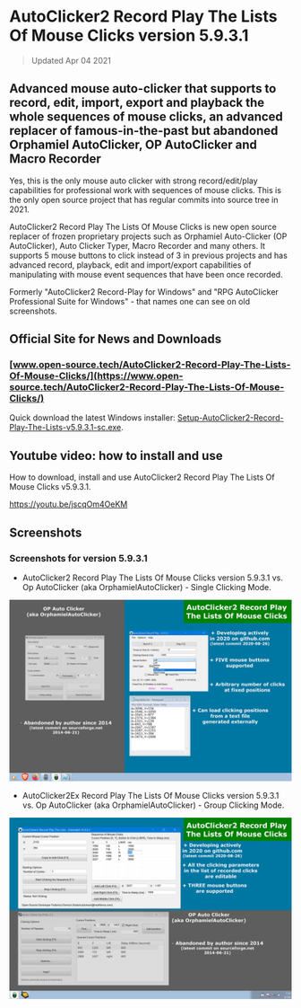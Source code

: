 # AutoClicker2 Record Play The Lists Of Mouse Clicks version 5.9.3.1

> Updated Apr 04 2021

## Advanced mouse auto-clicker that supports to record, edit, import, export and playback the whole sequences of mouse clicks, an advanced replacer of famous-in-the-past but abandoned Orphamiel AutoClicker, OP AutoClicker and Macro Recorder

Yes, this is the only mouse auto clicker with strong record/edit/play capabilities for professional work with sequences of mouse clicks.
This is the only open source project that has regular commits into source tree in 2021.

AutoClicker2 Record Play The Lists Of Mouse Clicks is new open source replacer of frozen proprietary projects such as Orphamiel Auto-Clicker (OP AutoClicker), Auto Clicker Typer, Macro Recorder and many others.
It supports 5 mouse buttons to click instead of 3 in previous projects and has advanced record, playback, edit and import/export capabilities of manipulating with mouse event sequences that have been once recorded.

Formerly "AutoClicker2 Record-Play for Windows" and "RPG AutoClicker Professional Suite for Windows" - that names one can see on old screenshots.

## Official Site for News and Downloads

### [www.open-source.tech/AutoClicker2-Record-Play-The-Lists-Of-Mouse-Clicks/](https://www.open-source.tech/AutoClicker2-Record-Play-The-Lists-Of-Mouse-Clicks/)

Quick download the latest Windows installer: [Setup-AutoClicker2-Record-Play-The-Lists-v5.9.3.1-sc.exe](https://filedn.com/llBp1EbMQML0Hdv9A9SVo6b/Setup-AutoClicker2-Record-Play-The-Lists-v5.9.3.1-sc.exe).

## Youtube video: how to install and use

How to download, install and use AutoClicker2 Record Play The Lists Of Mouse Clicks v5.9.3.1.

https://youtu.be/jscqOm4OeKM

## Screenshots

### Screenshots for version 5.9.3.1

* AutoClicker2 Record Play The Lists Of Mouse Clicks version 5.9.3.1 vs. Op AutoClicker (aka OrphamielAutoClicker) - Single Clicking Mode.

![AutoClicker2 Record Play The Lists Of Mouse Clicks version 5.9.3.1 vs. Op AutoClicker (aka OrphamielAutoClicker) - Single Clicking Mode.](screenshots_new/v5.9.3.1/AutoClicker2_v5.9.3.1.jpg?raw=true)

* AutoClicker2Ex Record Play The Lists Of Mouse Clicks version 5.9.3.1 vs. Op AutoClicker (aka OrphamielAutoClicker) - Group Clicking Mode.

![AutoClicker2Ex Record Play The Lists Of Mouse Clicks version 5.9.3.1 vs. Op AutoClicker (aka OrphamielAutoClicker) - Group Clicking Mode.](screenshots_new/v5.9.3.1/AutoClicker2Ex_v5.9.3.1.jpg?raw=true)
